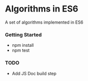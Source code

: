 # Algorithms in ES6

A set of algorithms implemented in ES6

### Getting Started

- npm install
- npm test


### TODO

- Add JS Doc build step
